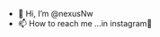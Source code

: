 - 👋 Hi, I’m @nexusNw
- 📫 How to reach me ...in instagram🙂

<!---
nexusNw/nexusNw is a ✨ special ✨ repository because its `README.md` (this file) appears on your GitHub profile.
You can click the Preview link to take a look at your changes.
--->
